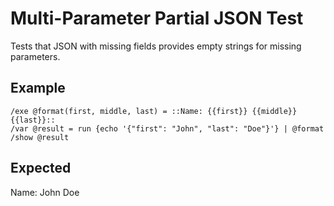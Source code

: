 # Multi-Parameter Partial JSON Test

Tests that JSON with missing fields provides empty strings for missing parameters.

## Example

```mlld
/exe @format(first, middle, last) = ::Name: {{first}} {{middle}} {{last}}::
/var @result = run {echo '{"first": "John", "last": "Doe"}'} | @format
/show @result
```

## Expected

Name: John  Doe